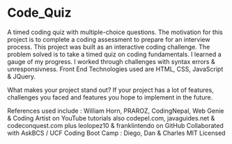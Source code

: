 # Code_Quiz
A timed coding quiz with multiple-choice questions.
The motivation for this project is to complete a coding assessment to prepare for an interview process.
This project was built as an interactive coding challenge.
The problem solved is to take a timed quiz on coding fundamentals.
I learned a gauge of my progress.
I worked through challenges with syntax errors & unresponsivness.
Front End Technologies used are HTML, CSS, JavaScript & JQuery.

What makes your project stand out?
If your project has a lot of features, 
 challenges you faced and features you hope to implement in the future.


References used include :
William Horn, PRAROZ, CodingNepal, Web Genie & Coding Artist on YouTube tutorials
also codepel.com, javaguides.net & codeconquest.com
plus leolopez10 & franklintendo on GitHub
Collaborated with AskBCS / UCF Coding Boot Camp : Diego, Dan & Charles
MIT Licensed